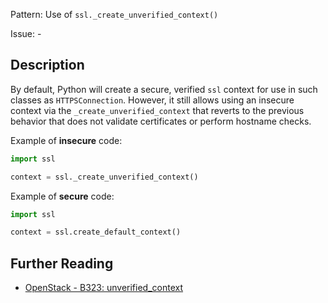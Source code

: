 Pattern: Use of `ssl._create_unverified_context()`

Issue: -

## Description

By default, Python will create a secure, verified `ssl` context for use in such
classes as `HTTPSConnection`. However, it still allows using an insecure context
via the `_create_unverified_context` that reverts to the previous behavior that
does not validate certificates or perform hostname checks.


Example of **insecure** code:

```python
import ssl

context = ssl._create_unverified_context()
```

Example of **secure** code:

```python
import ssl

context = ssl.create_default_context()
```

## Further Reading

* [OpenStack - B323: unverified_context](https://docs.openstack.org/developer/bandit/api/bandit.blacklists.html#b323-unverified-context)
